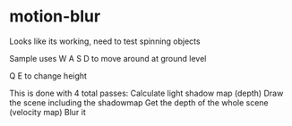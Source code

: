 motion-blur
===========
Looks like its working, need to test spinning objects

Sample uses
  W
A S D
to move around at ground level

Q   E
to change height

This is done with 4 total passes:
Calculate light shadow map (depth)
Draw the scene including the shadowmap
Get the depth of the whole scene (velocity map)
Blur it
